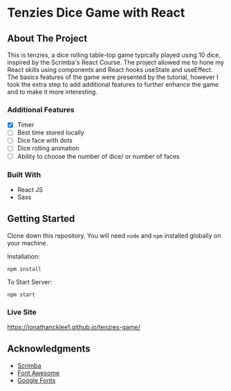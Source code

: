 # Tenzies Dice Game with React

## About The Project

This is tenzies, a dice rolling table-top game typically played using 10 dice, inspired by the Scrimba's React Course. The project allowed me to hone my React skills using components and React hooks useState and useEffect. The basics features of the game were presented by the tutorial, however I took the extra step to add additional features to further enhance the game and to make it more interesting.

### Additional Features

- [X] Timer
- [ ] Best time stored locally
- [ ] Dice face with dots
- [ ] Dice rolling animation
- [ ] Ability to choose the number of dice/ or number of faces

### Built With

- React JS
- Sass

## Getting Started

Clone down this repository. You will need `node` and `npm` installed globally on your machine.

Installation:

`npm install`

To Start Server:

`npm start`

### Live Site

https://jonathancklee1.github.io/tenzies-game/ 

## Acknowledgments

- [Scrimba](https://scrimba.com/learn/frontend)
- [Font Awesome](https://fontawesome.com)
- [Google Fonts](https://fonts.google.com/)
